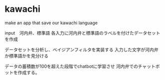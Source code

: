 # kawachi
make an app that save our kawachi language

input　河内弁、標準語
各入力に河内弁と標準語のラベルを付けたデータセットを作成

データセットを分析し、ベイジアンフィルタを実装する
入力した文字が河内弁か標準語かを見分ける

データの蓄積数が100を超えた段階でchatbotに学習させ
河内弁でのチャットボットを作成する。
